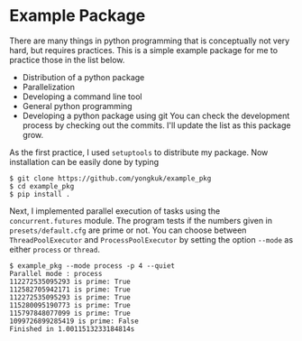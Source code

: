 # Example Package

There are many things in python programming that is conceptually not very hard, but requires 
practices. This is a simple example package for me to practice those in the list below. 
- Distribution of a python package
- Parallelization
- Developing a command line tool
- General python programming
- Developing a python package using git
You can check the development process by checking out the commits. I'll update the list as this
package grow.


As the first practice, I used `setuptools` to distribute my package. Now installation can be 
easily done by typing
```
$ git clone https://github.com/yongkuk/example_pkg
$ cd example_pkg
$ pip install .
```


Next, I implemented parallel execution of tasks using the `concurrent.futures` module.
The program tests if the numbers given in `presets/default.cfg`
are prime or not. You can choose between `ThreadPoolExecutor` and `ProcessPoolExecutor` by 
setting the option `--mode` as either `process` or `thread`.
```
$ example_pkg --mode process -p 4 --quiet
Parallel mode : process
112272535095293 is prime: True
112582705942171 is prime: True
112272535095293 is prime: True
115280095190773 is prime: True
115797848077099 is prime: True
1099726899285419 is prime: False
Finished in 1.0011513233184814s
```


